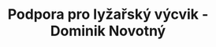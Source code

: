---
id: e044dffb-eb38-43f4-8b40-2e41d39892cc
title: Podpora pro lyžařský výcvik - Dominik Novotný
price: 3
year: 2019
description: Příspěvek poskytnut na lyžařský výcvik. Dominika a jeho čtyři sourozence opustila matka a děti byly v Klokánku. Trvalo delší dobu, než je jejich otec s novou ženou dostal do péče. jeho otec nemá dostatečné finance. O finanční dar požádala paní ředitelka školy, která by si moc přála, aby si Dominik mohl s žáky své třídy užít radosti na lyžařském výcviku.
kouskovani: false
locationName: undefined
position:
  lng: 18.0500718895889
  lat: 49.70742382392442
---